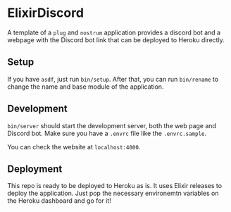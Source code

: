 # ElixirDiscord

A template of a `plug` and `nostrum` application provides a discord bot and a webpage with the Discord bot link that can be deployed to Heroku directly.

## Setup

If you have `asdf`, just run `bin/setup`. After that, you can run `bin/rename` to change the name and base module of the application.

## Development

`bin/server` should start the development server, both the web page and Discord bot. Make sure you have a `.envrc` file like the `.envrc.sample`.

You can check the website at `localhost:4000`.

## Deployment

This repo is ready to be deployed to Heroku as is. It uses Elixir releases to deploy the application. Just pop the necessary environemtn variables on the Heroku dashboard and go for it!
